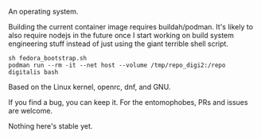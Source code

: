 An operating system.

Building the current container image requires buildah/podman. It's likely to also
require nodejs in the future once I start working on build system engineering stuff
instead of just using the giant terrible shell script.

```
sh fedora_bootstrap.sh
podman run --rm -it --net host --volume /tmp/repo_digi2:/repo digitalis bash
```

Based on the Linux kernel, openrc, dnf, and GNU.

If you find a bug, you can keep it. For the entomophobes, PRs and issues are welcome.

Nothing here's stable yet.

